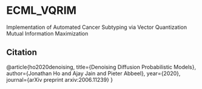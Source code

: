 # ECML_VQRIM
Implementation of Automated Cancer Subtyping via Vector Quantization Mutual Information Maximization




## Citation

@article{ho2020denoising,
    title={Denoising Diffusion Probabilistic Models},
    author={Jonathan Ho and Ajay Jain and Pieter Abbeel},
    year={2020},
    journal={arXiv preprint arxiv:2006.11239}
}

